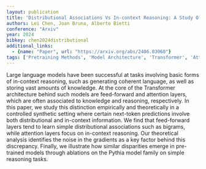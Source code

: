 ```yaml
---
layout: publication
title: 'Distributional Associations Vs In-context Reasoning: A Study Of Feed-forward And Attention Layers'
authors: Lei Chen, Joan Bruna, Alberto Bietti
conference: "Arxiv"
year: 2024
bibkey: chen2024distributional
additional_links:
  - {name: "Paper", url: "https://arxiv.org/abs/2406.03068"}
tags: ['Pretraining Methods', 'Model Architecture', 'Transformer', 'Attention Mechanism']
---
```

Large language models have been successful at tasks involving basic forms of
in-context reasoning, such as generating coherent language, as well as storing
vast amounts of knowledge. At the core of the Transformer architecture behind
such models are feed-forward and attention layers, which are often associated
to knowledge and reasoning, respectively. In this paper, we study this
distinction empirically and theoretically in a controlled synthetic setting
where certain next-token predictions involve both distributional and in-context
information. We find that feed-forward layers tend to learn simple
distributional associations such as bigrams, while attention layers focus on
in-context reasoning. Our theoretical analysis identifies the noise in the
gradients as a key factor behind this discrepancy. Finally, we illustrate how
similar disparities emerge in pre-trained models through ablations on the
Pythia model family on simple reasoning tasks.
